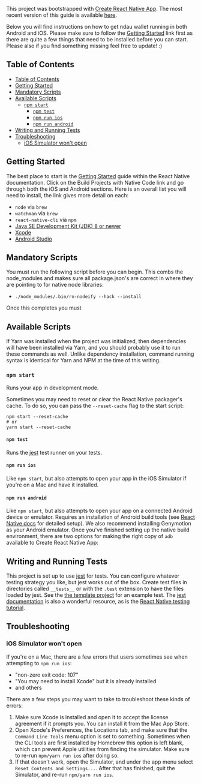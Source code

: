 This project was bootstrapped with [Create React Native App](https://github.com/react-community/create-react-native-app). The most recent version of this guide is available [here](https://github.com/react-community/create-react-native-app/blob/master/react-native-scripts/template/README.md).

Below you will find instructions on how to get ndau wallet running in both Android and iOS. Please make sure to follow the [Getting Started](#getting-started) link first as there are quite a few things that need to be installed before you can start. Please also if you find something missing feel free to update! :)

## Table of Contents

- [Table of Contents](#table-of-contents)
- [Getting Started](#getting-started)
- [Mandatory Scripts](#mandatory-scripts)
- [Available Scripts](#available-scripts)
  - [`npm start`](#npm-start)
    - [`npm test`](#npm-test)
    - [`npm run ios`](#npm-run-ios)
    - [`npm run android`](#npm-run-android)
- [Writing and Running Tests](#writing-and-running-tests)
- [Troubleshooting](#troubleshooting)
  - [iOS Simulator won't open](#ios-simulator-wont-open)

## Getting Started

The best place to start is the [Getting Started](https://facebook.github.io/react-native/docs/getting-started.html) guide within the React Native documentation. Click on the Build Projects with Native Code link and go through both the iOS and Android sections. Here is an overall list you will need to install, the link gives more detail on each:

- `node` via `brew`
- `watchman` via `brew`
- `react-native-cli` via `npm`
- [Java SE Development Kit (JDK) 8 or newer](http://www.oracle.com/technetwork/java/javase/downloads/jdk8-downloads-2133151.html)
- [Xcode](https://itunes.apple.com/us/app/xcode/id497799835?mt=12)
- [Android Studio](https://developer.android.com/studio/)

## Mandatory Scripts

You must run the following script before you can begin. This combs the node_modules and makes sure all package.json's are correct in where they are pointing to for native node libraries:

- `./node_modules/.bin/rn-nodeify --hack --install`

Once this completes you must

## Available Scripts

If Yarn was installed when the project was initialized, then dependencies will have been installed via Yarn, and you should probably use it to run these commands as well. Unlike dependency installation, command running syntax is identical for Yarn and NPM at the time of this writing.

### `npm start`

Runs your app in development mode.

Sometimes you may need to reset or clear the React Native packager's cache. To do so, you can pass the `--reset-cache` flag to the start script:

```
npm start --reset-cache
# or
yarn start --reset-cache
```

#### `npm test`

Runs the [jest](https://github.com/facebook/jest) test runner on your tests.

#### `npm run ios`

Like `npm start`, but also attempts to open your app in the iOS Simulator if you're on a Mac and have it installed.

#### `npm run android`

Like `npm start`, but also attempts to open your app on a connected Android device or emulator. Requires an installation of Android build tools (see [React Native docs](https://facebook.github.io/react-native/docs/getting-started.html) for detailed setup). We also recommend installing Genymotion as your Android emulator. Once you've finished setting up the native build environment, there are two options for making the right copy of `adb` available to Create React Native App:


## Writing and Running Tests

This project is set up to use [jest](https://facebook.github.io/jest/) for tests. You can configure whatever testing strategy you like, but jest works out of the box. Create test files in directories called `__tests__` or with the `.test` extension to have the files loaded by jest. See the [the template project](https://github.com/react-community/create-react-native-app/blob/master/react-native-scripts/template/App.test.js) for an example test. The [jest documentation](https://facebook.github.io/jest/docs/en/getting-started.html) is also a wonderful resource, as is the [React Native testing tutorial](https://facebook.github.io/jest/docs/en/tutorial-react-native.html).

## Troubleshooting

### iOS Simulator won't open

If you're on a Mac, there are a few errors that users sometimes see when attempting to `npm run ios`:

* "non-zero exit code: 107"
* "You may need to install Xcode" but it is already installed
* and others

There are a few steps you may want to take to troubleshoot these kinds of errors:

1. Make sure Xcode is installed and open it to accept the license agreement if it prompts you. You can install it from the Mac App Store.
2. Open Xcode's Preferences, the Locations tab, and make sure that the `Command Line Tools` menu option is set to something. Sometimes when the CLI tools are first installed by Homebrew this option is left blank, which can prevent Apple utilities from finding the simulator. Make sure to re-run `npm/yarn run ios` after doing so.
3. If that doesn't work, open the Simulator, and under the app menu select `Reset Contents and Settings...`. After that has finished, quit the Simulator, and re-run `npm/yarn run ios`.
